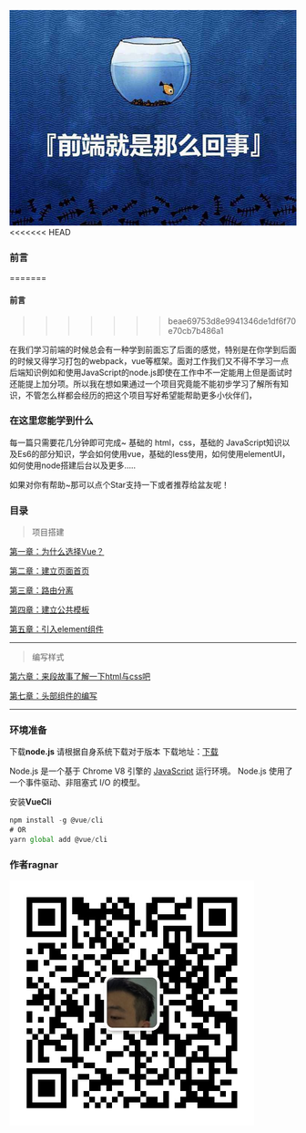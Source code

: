 ![](https://github.com/ragnar-document/Web-QuickStart/blob/master/img/timg.jpeg?raw=true)
<<<<<<< HEAD

### 前言
=======
#### 前言
>>>>>>> beae69753d8e9941346de1df6f70e70cb7b486a1

在我们学习前端的时候总会有一种学到前面忘了后面的感觉，特别是在你学到后面的时候又得学习打包的webpack，vue等框架。面对工作我们又不得不学习一点后端知识例如和使用JavaScript的node.js即使在工作中不一定能用上但是面试时还能提上加分项。所以我在想如果通过一个项目究竟能不能初步学习了解所有知识，不管怎么样都会经历的把这个项目写好希望能帮助更多小伙伴们，

### 在这里您能学到什么

每一篇只需要花几分钟即可完成~ 基础的 html，css，基础的 JavaScript知识以及Es6的部分知识，学会如何使用vue，基础的less使用，如何使用elementUI，如何使用node搭建后台以及更多…..

如果对你有帮助~那可以点个Star支持一下或者推荐给盆友呢！

### 目录

> 项目搭建

[第一章：为什么选择Vue？](https://github.com/ragnar-document/Web-QuickStart/blob/master/第一章为什么选择Vue？.md)

[第二章：建立页面首页](https://github.com/ragnar-document/Web-QuickStart/blob/master/第二章建立页面首页.md)

[第三章：路由分离](https://github.com/ragnar-document/Web-QuickStart/blob/master/第三章路由分离.md)

[第四章：建立公共模板](https://github.com/ragnar-document/Web-QuickStart/blob/master/第四章建立公共模板.md)

[第五章：引入element组件](https://github.com/ragnar-document/Web-QuickStart/blob/master/第五章引入element组件.md)

------

> 编写样式

[第六章：来段故事了解一下html与css吧](https://github.com/ragnar-document/Web-QuickStart/blob/master/第六章来段故事了解一下html与css吧.md)

[第七章：头部组件的编写](https://github.com/ragnar-document/Web-QuickStart/blob/master/第七章头部组件的编写.md)

------



### 环境准备

下载**node.js** 请根据自身系统下载对于版本 下载地址：[下载](http://nodejs.cn/download/)

Node.js 是一个基于 Chrome V8 引擎的 [JavaScript](https://baike.baidu.com/item/JavaScript/321142) 运行环境。 Node.js 使用了一个事件驱动、非阻塞式 I/O 的模型。

安装**VueCli**

```javascript
npm install -g @vue/cli
# OR
yarn global add @vue/cli
```

### 作者ragnar

![](https://github.com/ragnar-document/Web-QuickStart/blob/master/img/WechatIMG3.jpeg?raw=true)

